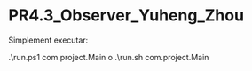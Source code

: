 # PR4.3_Observer_Yuheng_Zhou

Simplement executar:

.\run.ps1 com.project.Main 
o
.\run.sh com.project.Main
